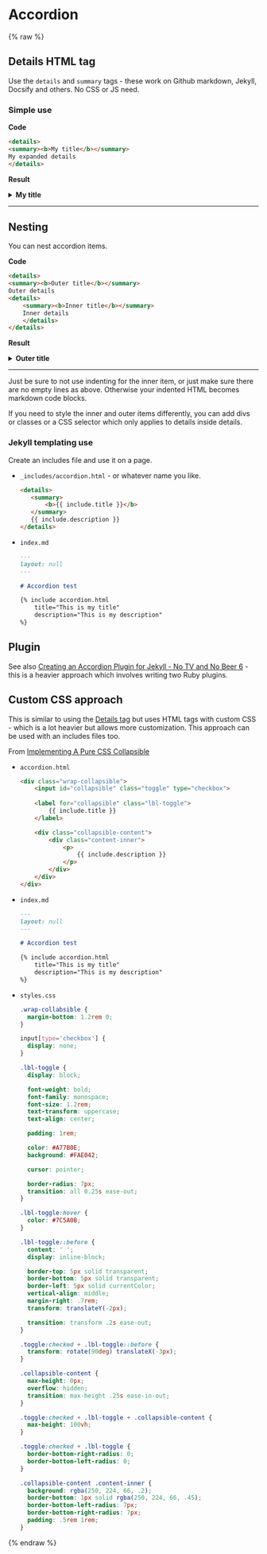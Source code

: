 # Accordion

{% raw %}

## Details HTML tag

Use the `details` and `summary` tags - these work on Github markdown, Jekyll, Docsify and others. No CSS or JS need.


### Simple use


**Code**

```html
<details>
<summary><b>My title</b></summary>
My expanded details
</details>
```

**Result**

<details>
<summary><b>My title</b></summary>
My expanded details
</details>

---


## Nesting

You can nest accordion items.

**Code**

```html
<details>
<summary><b>Outer title</b></summary>
Outer details
<details>
    <summary><b>Inner title</b></summary>
    Inner details
    </details>
</details>
```

**Result**

<details>
<summary><b>Outer title</b></summary>
Outer details
    <details>
    <summary><b>Inner title</b></summary>
    Inner details
    </details>
</details>

---
Just be sure to not use indenting for the inner item, or just make sure there are no empty lines as above. Otherwise your indented HTML becomes markdown code blocks.

If you need to style the inner and outer items differently, you can add divs or classes or a CSS selector which only applies to details inside details.


### Jekyll templating use

Create an includes file and use it on a page.

- `_includes/accordion.html` - or whatever name you like.
    ```html
    <details>
       <summary>
           <b>{{ include.title }}</b>
       </summary>
       {{ include.description }}
    </details>
    ```
- `index.md`
    ```markdown
    ---
    layout: null
    ---

    # Accordion test

    {% include accordion.html
        title="This is my title"
        description="This is my description"
    %}
    ```
    

## Plugin

See also [Creating an Accordion Plugin for Jekyll - No TV and No Beer 6](http://mikelui.io/2018/07/22/jekyll-nested-blocks.html) - this is a heavier approach which involves writing two Ruby plugins.


## Custom CSS approach

This is similar to using the [Details tag](#details-tag) but uses HTML tags with custom CSS - which is a lot heavier but allows more customization. This approach can be used with an includes files too.

From [Implementing A Pure CSS Collapsible](https://alligator.io/css/collapsible/)

- `accordion.html`
    ```html
    <div class="wrap-collapsible">
        <input id="collapsible" class="toggle" type="checkbox">
       
        <label for="collapsible" class="lbl-toggle">
            {{ include.title }}
        </label>

        <div class="collapsible-content">
            <div class="content-inner">
                <p>
                    {{ include.description }}
                </p>
            </div>
        </div>
    </div>
    ```
- `index.md`
    ```markdown
    ---
    layout: null
    ---

    # Accordion test

    {% include accordion.html
        title="This is my title"
        description="This is my description"
    %}
    ```
- `styles.css`
    ```css
    .wrap-collabsible {
      margin-bottom: 1.2rem 0;
    }

    input[type='checkbox'] {
      display: none;
    }

    .lbl-toggle {
      display: block;

      font-weight: bold;
      font-family: monospace;
      font-size: 1.2rem;
      text-transform: uppercase;
      text-align: center;

      padding: 1rem;

      color: #A77B0E;
      background: #FAE042;

      cursor: pointer;

      border-radius: 7px;
      transition: all 0.25s ease-out;
    }

    .lbl-toggle:hover {
      color: #7C5A0B;
    }

    .lbl-toggle::before {
      content: ' ';
      display: inline-block;

      border-top: 5px solid transparent;
      border-bottom: 5px solid transparent;
      border-left: 5px solid currentColor;
      vertical-align: middle;
      margin-right: .7rem;
      transform: translateY(-2px);

      transition: transform .2s ease-out;
    }

    .toggle:checked + .lbl-toggle::before {
      transform: rotate(90deg) translateX(-3px);
    }

    .collapsible-content {
      max-height: 0px;
      overflow: hidden;
      transition: max-height .25s ease-in-out;
    }

    .toggle:checked + .lbl-toggle + .collapsible-content {
      max-height: 100vh;
    }

    .toggle:checked + .lbl-toggle {
      border-bottom-right-radius: 0;
      border-bottom-left-radius: 0;
    }

    .collapsible-content .content-inner {
      background: rgba(250, 224, 66, .2);
      border-bottom: 1px solid rgba(250, 224, 66, .45);
      border-bottom-left-radius: 7px;
      border-bottom-right-radius: 7px;
      padding: .5rem 1rem;
    }
    ```

{% endraw %}
